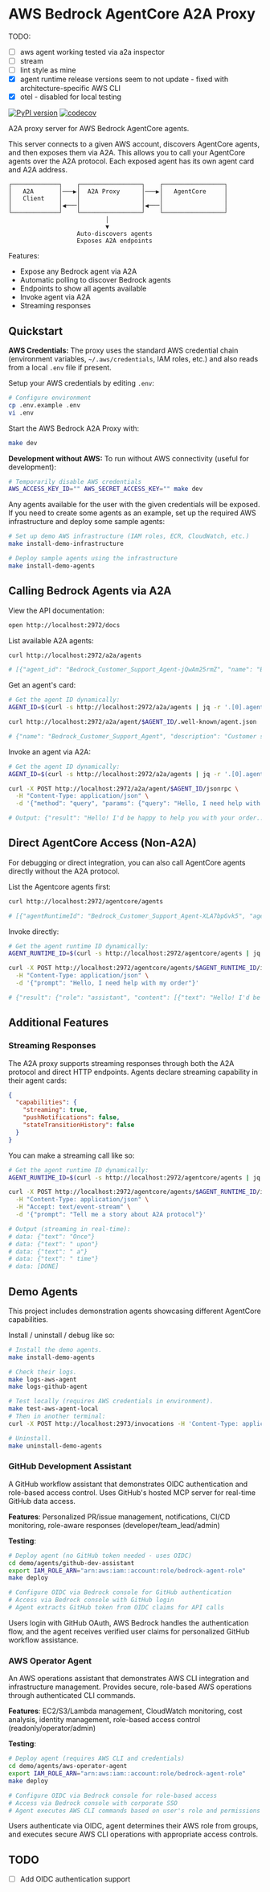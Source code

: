 # AWS Bedrock AgentCore A2A Proxy

TODO:

- [ ] aws agent working tested via a2a inspector
- [ ] stream
- [ ] lint style as mine
- [x] agent runtime release versions seem to not update - fixed with architecture-specific AWS CLI
- [x] otel - disabled for local testing

[![PyPI version](https://badge.fury.io/py/aws-bedrock-a2a-proxy.svg)](https://badge.fury.io/py/aws-bedrock-a2a-proxy)
[![codecov](https://codecov.io/gh/dwmkerr/aws-bedrock-a2a-proxy/branch/main/graph/badge.svg)](https://codecov.io/gh/dwmkerr/aws-bedrock-a2a-proxy)

A2A proxy server for AWS Bedrock AgentCore agents.

This server connects to a given AWS account, discovers AgentCore agents, and then exposes them via A2A. This allows you to call your AgentCore agents over the A2A protocol. Each exposed agent has its own agent card and A2A address.

```
┌─────────────┐    ┌─────────────────┐    ┌─────────────────┐
│   A2A       │───▶│  A2A Proxy      │───▶│   AgentCore     │
│   Client    │    │                 │    │                 │
│             │◀───│                 │◀───│                 │
└─────────────┘    └─────────────────┘    └─────────────────┘
                           │
                           ▼
                   Auto-discovers agents
                   Exposes A2A endpoints
```

Features:

- Expose any Bedrock agent via A2A
- Automatic polling to discover Bedrock agents
- Endpoints to show all agents available
- Invoke agent via A2A
- Streaming responses

## Quickstart

**AWS Credentials:** The proxy uses the standard AWS credential chain (environment variables, `~/.aws/credentials`, IAM roles, etc.) and also reads from a local `.env` file if present.

Setup your AWS credentials by editing `.env`:

```bash
# Configure environment
cp .env.example .env
vi .env
```

Start the AWS Bedrock A2A Proxy with:

```bash
make dev
```

**Development without AWS:** To run without AWS connectivity (useful for development):

```bash
# Temporarily disable AWS credentials
AWS_ACCESS_KEY_ID="" AWS_SECRET_ACCESS_KEY="" make dev
```

Any agents available for the user with the given credentials will be exposed. If you need to create some agents as an example, set up the required AWS infrastructure and deploy some sample agents:

```bash
# Set up demo AWS infrastructure (IAM roles, ECR, CloudWatch, etc.)
make install-demo-infrastructure

# Deploy sample agents using the infrastructure
make install-demo-agents
```

## Calling Bedrock Agents via A2A

View the API documentation:

```bash
open http://localhost:2972/docs
```

List available A2A agents:

```bash
curl http://localhost:2972/a2a/agents

# [{"agent_id": "Bedrock_Customer_Support_Agent-jQwAm25rmZ", "name": "Bedrock_Customer_Support_Agent", "host": "localhost:2972", "endpoint": "/a2a/agent/Bedrock_Customer_Support_Agent-jQwAm25rmZ", ...}]
```

Get an agent's card:

```bash
# Get the agent ID dynamically:
AGENT_ID=$(curl -s http://localhost:2972/a2a/agents | jq -r '.[0].agent_id')

curl http://localhost:2972/a2a/agent/$AGENT_ID/.well-known/agent.json

# {"name": "Bedrock_Customer_Support_Agent", "description": "Customer support agent powered by AWS Bedrock AgentCore", "capabilities": {...}}
```

Invoke an agent via A2A:

```bash
# Get the agent ID dynamically:
AGENT_ID=$(curl -s http://localhost:2972/a2a/agents | jq -r '.[0].agent_id')

curl -X POST http://localhost:2972/a2a/agent/$AGENT_ID/jsonrpc \
  -H "Content-Type: application/json" \
  -d '{"method": "query", "params": {"query": "Hello, I need help with my order"}, "id": 1}'

# Output: {"result": "Hello! I'd be happy to help you with your order..."}
```

## Direct AgentCore Access (Non-A2A)

For debugging or direct integration, you can also call AgentCore agents directly without the A2A protocol.

List the Agentcore agents first:

```bash
curl http://localhost:2972/agentcore/agents

# [{"agentRuntimeId": "Bedrock_Customer_Support_Agent-XLA7bpGvk5", "agentRuntimeName": "Bedrock_Customer_Support_Agent", "status": "READY", ...}]
```

Invoke directly:

```bash
# Get the agent runtime ID dynamically:
AGENT_RUNTIME_ID=$(curl -s http://localhost:2972/agentcore/agents | jq -r '.[0].agentRuntimeId')

curl -X POST http://localhost:2972/agentcore/agents/$AGENT_RUNTIME_ID/invoke \
  -H "Content-Type: application/json" \
  -d '{"prompt": "Hello, I need help with my order"}'

# {"result": {"role": "assistant", "content": [{"text": "Hello! I'd be happy to help..."}]}}
```

## Additional Features

### Streaming Responses

The A2A proxy supports streaming responses through both the A2A protocol and direct HTTP endpoints. Agents declare streaming capability in their agent cards:

```json
{
  "capabilities": {
    "streaming": true,
    "pushNotifications": false,
    "stateTransitionHistory": false
  }
}
```

You can make a streaming call like so:

```bash
# Get the agent runtime ID dynamically:
AGENT_RUNTIME_ID=$(curl -s http://localhost:2972/agentcore/agents | jq -r '.[0].agentRuntimeId')

curl -X POST http://localhost:2972/agentcore/agents/$AGENT_RUNTIME_ID/invoke-stream \
  -H "Content-Type: application/json" \
  -H "Accept: text/event-stream" \
  -d '{"prompt": "Tell me a story about A2A protocol"}'

# Output (streaming in real-time):
# data: {"text": "Once"}
# data: {"text": " upon"}
# data: {"text": " a"}
# data: {"text": " time"}
# data: [DONE]
```

## Demo Agents

This project includes demonstration agents showcasing different AgentCore capabilities.

Install / uninstall / debug like so:

```bash
# Install the demo agents.
make install-demo-agents

# Check their logs.
make logs-aws-agent
make logs-github-agent

# Test locally (requires AWS credentials in environment).
make test-aws-agent-local
# Then in another terminal:
curl -X POST http://localhost:2973/invocations -H 'Content-Type: application/json' -d '{"prompt": "use the aws_status tool"}'

# Uninstall.
make uninstall-demo-agents
```

### GitHub Development Assistant

A GitHub workflow assistant that demonstrates OIDC authentication and role-based access control. Uses GitHub's hosted MCP server for real-time GitHub data access.

**Features**: Personalized PR/issue management, notifications, CI/CD monitoring, role-aware responses (developer/team_lead/admin)

**Testing**:
```bash
# Deploy agent (no GitHub token needed - uses OIDC)
cd demo/agents/github-dev-assistant
export IAM_ROLE_ARN="arn:aws:iam::account:role/bedrock-agent-role" 
make deploy

# Configure OIDC via Bedrock console for GitHub authentication
# Access via Bedrock console with GitHub login
# Agent extracts GitHub token from OIDC claims for API calls
```

Users login with GitHub OAuth, AWS Bedrock handles the authentication flow, and the agent receives verified user claims for personalized GitHub workflow assistance.

### AWS Operator Agent

An AWS operations assistant that demonstrates AWS CLI integration and infrastructure management. Provides secure, role-based AWS operations through authenticated CLI commands.

**Features**: EC2/S3/Lambda management, CloudWatch monitoring, cost analysis, identity management, role-based access control (readonly/operator/admin)

**Testing**:
```bash
# Deploy agent (requires AWS CLI and credentials)
cd demo/agents/aws-operator-agent
export IAM_ROLE_ARN="arn:aws:iam::account:role/bedrock-agent-role"
make deploy

# Configure OIDC via Bedrock console for role-based access
# Access via Bedrock console with corporate SSO
# Agent executes AWS CLI commands based on user's role and permissions
```

Users authenticate via OIDC, agent determines their AWS role from groups, and executes secure AWS CLI operations with appropriate access controls.

## TODO

- [ ] Add OIDC authentication support
